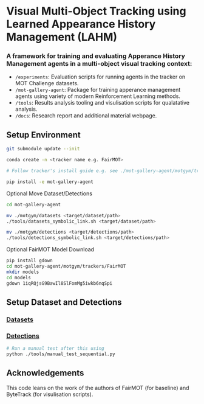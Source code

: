 # Visual Multi-Object Tracking using Learned Appearance History Management (LAHM)
### A framework for training and evaluating Apperance History Management agents in a multi-object visual tracking context:
- `/experiments`: Evaluation scripts for running agents in the tracker on MOT Challenge datasets.
- `/mot-gallery-agent`: Package for training apperance management agents using variety of modern Reinforcement Learning methods.
- `/tools`: Results analysis tooling and visulisation scripts for qualatative analysis.
- `/docs`: Research report and additional material webpage.

## Setup Environment

```bash
git submodule update --init

conda create -n <tracker name e.g. FairMOT>

# Follow tracker's install guide e.g. see ./mot-gallery-agent/motgym/trackers/FairMOT/README.md

pip install -e mot-gallery-agent
```
Optional Move Dataset/Detections
```bash
cd mot-gallery-agent

mv ./motgym/datasets <target/dataset/path>
./tools/datasets_symbolic_link.sh <target/dataset/path>

mv ./motgym/detections <target/detections/path>
./tools/detections_symbolic_link.sh <target/detections/path>
```

Optional FairMOT Model Download
```bash
pip install gdown
cd mot-gallery-agent/motgym/trackers/FairMOT
mkdir models
cd models
gdown 1iqRQjsG9BawIl8SlFomMg5iwkb6nqSpi
```

## Setup Dataset and Detections
### [Datasets](/motgym/datasets/DATASETS.md)
### [Detections](/mot-gallery-agent/motgym/detections/)

```bash
# Run a manual test after this using 
python ./tools/manual_test_sequential.py
```

## Acknowledgements

This code leans on the work of the authors of FairMOT (for baseline) and ByteTrack (for visulisation scripts).
